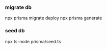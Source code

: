 ### migrate db
npx prisma migrate deploy
npx prisma generate
### seed db
npx ts-node prisma/seed.ts 
